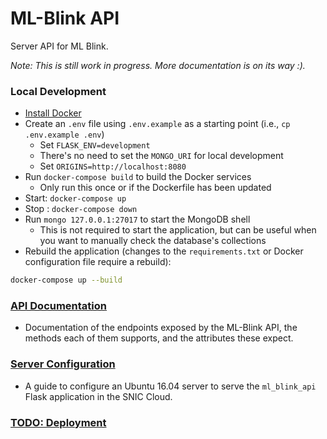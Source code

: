 # ML-Blink API

Server API for ML Blink.

*Note: This is still work in progress. More documentation is on its way :).*

### Local Development
  - [Install Docker](https://www.docker.com/products/docker-desktop)
  - Create an `.env` file using `.env.example` as a starting point (i.e., `cp .env.example .env`)
    - Set `FLASK_ENV=development`
    - There's no need to set the `MONGO_URI` for local development
    - Set `ORIGINS=http://localhost:8080`
  - Run `docker-compose build` to build the Docker services
    - Only run this once or if the Dockerfile has been updated
  - Start: `docker-compose up`
  - Stop : `docker-compose down`
  - Run `mongo 127.0.0.1:27017` to start the MongoDB shell
    - This is not required to start the application, but can be useful when you want to manually check the database's collections
  - Rebuild the application (changes to the `requirements.txt` or Docker configuration file require a rebuild):
``` bash
docker-compose up --build
```

### [API Documentation](./ml_blink_api/README.md)
  - Documentation of the endpoints exposed by the ML-Blink API, the methods each of them supports, and the attributes these expect.

### [Server Configuration](./documentation/server-config.md)
  - A guide to configure an Ubuntu 16.04 server to serve the `ml_blink_api` Flask application in the SNIC Cloud.

### [TODO: Deployment](./)
